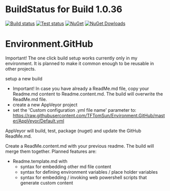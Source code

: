 # BuildStatus for Build 1.0.36

[![Build status](https://img.shields.io/appveyor/ci/TFTomSun/environment-github.svg)](https://ci.appveyor.com/project/TFTomSun/environment-github) 
[![Test status](https://img.shields.io/appveyor/tests/TFTomSun/environment-github.svg)](https://ci.appveyor.com/project/TFTomSun/environment-github/build/tests)
[![NuGet](https://img.shields.io/nuget/v/TomSun.Environment.GitHub.svg?style=flat-square)](https://www.nuget.org/packages/TomSun.Environment.GitHub/) 
[![NuGet Dowloads](https://img.shields.io/nuget/dt/TomSun.Environment.GitHub.svg)](https://www.nuget.org/packages/TomSun.Environment.GitHub/) 

# Environment.GitHub

Important! The one click build setup works currently only in my environment. It is planned to make it common enough to be reusable in other projects.

setup a new build 
* Important! In case you have already a ReadMe.md file, copy your Readme.md content to Readme.content.md. The build will overwrite the ReadMe.md file.
* create a new AppVeyor project
* set the 'Custom configuration .yml file name' parameter to:
https://raw.githubusercontent.com/TFTomSun/Environment.GitHub/master/AppVeyor/Default.yml

AppVeyor will build, test, package (nuget) and update the GitHub ReadMe.md. 

Create a ReadMe.content.md with your previous readme. The build will merge them together. Planned features are:
- Readme.template.md with
  * syntax for embedding other md file content 
  * syntax for defining environment variables / place holder variables
  * syntax for embedding / invoking web powershell scripts that generate custom content
